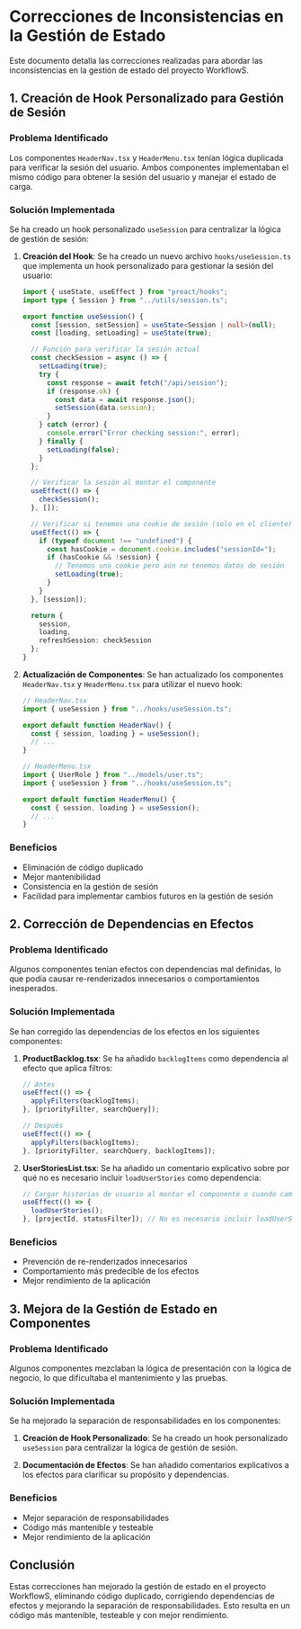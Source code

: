  # Correcciones de Inconsistencias en la Gestión de Estado

Este documento detalla las correcciones realizadas para abordar las inconsistencias en la gestión de estado del proyecto WorkflowS.

## 1. Creación de Hook Personalizado para Gestión de Sesión

### Problema Identificado
Los componentes `HeaderNav.tsx` y `HeaderMenu.tsx` tenían lógica duplicada para verificar la sesión del usuario. Ambos componentes implementaban el mismo código para obtener la sesión del usuario y manejar el estado de carga.

### Solución Implementada
Se ha creado un hook personalizado `useSession` para centralizar la lógica de gestión de sesión:

1. **Creación del Hook**: Se ha creado un nuevo archivo `hooks/useSession.ts` que implementa un hook personalizado para gestionar la sesión del usuario:
   ```typescript
   import { useState, useEffect } from "preact/hooks";
   import type { Session } from "../utils/session.ts";

   export function useSession() {
     const [session, setSession] = useState<Session | null>(null);
     const [loading, setLoading] = useState(true);

     // Función para verificar la sesión actual
     const checkSession = async () => {
       setLoading(true);
       try {
         const response = await fetch("/api/session");
         if (response.ok) {
           const data = await response.json();
           setSession(data.session);
         }
       } catch (error) {
         console.error("Error checking session:", error);
       } finally {
         setLoading(false);
       }
     };

     // Verificar la sesión al montar el componente
     useEffect(() => {
       checkSession();
     }, []);

     // Verificar si tenemos una cookie de sesión (solo en el cliente)
     useEffect(() => {
       if (typeof document !== "undefined") {
         const hasCookie = document.cookie.includes("sessionId=");
         if (hasCookie && !session) {
           // Tenemos una cookie pero aún no tenemos datos de sesión
           setLoading(true);
         }
       }
     }, [session]);

     return {
       session,
       loading,
       refreshSession: checkSession
     };
   }
   ```

2. **Actualización de Componentes**: Se han actualizado los componentes `HeaderNav.tsx` y `HeaderMenu.tsx` para utilizar el nuevo hook:
   ```typescript
   // HeaderNav.tsx
   import { useSession } from "../hooks/useSession.ts";

   export default function HeaderNav() {
     const { session, loading } = useSession();
     // ...
   }
   ```

   ```typescript
   // HeaderMenu.tsx
   import { UserRole } from "../models/user.ts";
   import { useSession } from "../hooks/useSession.ts";

   export default function HeaderMenu() {
     const { session, loading } = useSession();
     // ...
   }
   ```

### Beneficios
- Eliminación de código duplicado
- Mejor mantenibilidad
- Consistencia en la gestión de sesión
- Facilidad para implementar cambios futuros en la gestión de sesión

## 2. Corrección de Dependencias en Efectos

### Problema Identificado
Algunos componentes tenían efectos con dependencias mal definidas, lo que podía causar re-renderizados innecesarios o comportamientos inesperados.

### Solución Implementada
Se han corregido las dependencias de los efectos en los siguientes componentes:

1. **ProductBacklog.tsx**: Se ha añadido `backlogItems` como dependencia al efecto que aplica filtros:
   ```typescript
   // Antes
   useEffect(() => {
     applyFilters(backlogItems);
   }, [priorityFilter, searchQuery]);

   // Después
   useEffect(() => {
     applyFilters(backlogItems);
   }, [priorityFilter, searchQuery, backlogItems]);
   ```

2. **UserStoriesList.tsx**: Se ha añadido un comentario explicativo sobre por qué no es necesario incluir `loadUserStories` como dependencia:
   ```typescript
   // Cargar historias de usuario al montar el componente o cuando cambia el filtro
   useEffect(() => {
     loadUserStories();
   }, [projectId, statusFilter]); // No es necesario incluir loadUserStories como dependencia ya que es una función definida en el componente
   ```

### Beneficios
- Prevención de re-renderizados innecesarios
- Comportamiento más predecible de los efectos
- Mejor rendimiento de la aplicación

## 3. Mejora de la Gestión de Estado en Componentes

### Problema Identificado
Algunos componentes mezclaban la lógica de presentación con la lógica de negocio, lo que dificultaba el mantenimiento y las pruebas.

### Solución Implementada
Se ha mejorado la separación de responsabilidades en los componentes:

1. **Creación de Hook Personalizado**: Se ha creado un hook personalizado `useSession` para centralizar la lógica de gestión de sesión.

2. **Documentación de Efectos**: Se han añadido comentarios explicativos a los efectos para clarificar su propósito y dependencias.

### Beneficios
- Mejor separación de responsabilidades
- Código más mantenible y testeable
- Mejor rendimiento de la aplicación

## Conclusión

Estas correcciones han mejorado la gestión de estado en el proyecto WorkflowS, eliminando código duplicado, corrigiendo dependencias de efectos y mejorando la separación de responsabilidades. Esto resulta en un código más mantenible, testeable y con mejor rendimiento.
